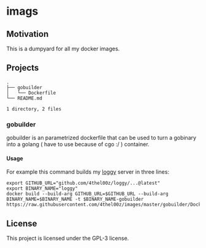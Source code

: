 # imags

## Motivation

This is a dumpyard for all my docker images.

## Projects

```
.
├── gobuilder
│   └── Dockerfile
└── README.md

1 directory, 2 files
```

### gobuilder

gobuilder is an parametrized dockerfile that can be used to turn a gobinary into a golang ( have to use because of cgo :/ ) container.


#### Usage

For example this command builds my [loggy](https://github.com/4thel00z/loggy) server in three lines:

```
export GITHUB_URL="github.com/4thel00z/loggy/...@latest"
export BINARY_NAME="loggy"
docker build --build-arg GITHUB_URL=$GITHUB_URL --build-arg BINARY_NAME=$BINARY_NAME -t $BINARY_NAME-gobuilder  https://raw.githubusercontent.com/4thel00z/images/master/gobuilder/Dockerfile
```

## License

This project is licensed under the GPL-3 license.
